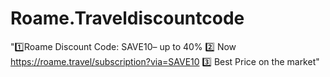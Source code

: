 # Roame.Traveldiscountcode
"1️⃣Roame Discount Code: SAVE10– up to 40% 2️⃣ Now https://roame.travel/subscription?via=SAVE10 3️⃣ Best Price on the market"
